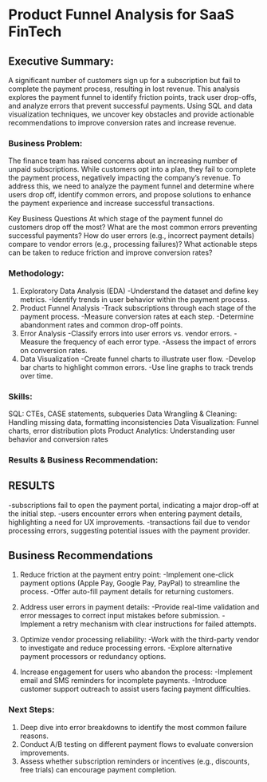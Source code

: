 # Product Funnel Analysis for SaaS FinTech

## Executive Summary:

A significant number of customers sign up for a subscription but fail to complete the payment process, resulting in lost revenue. This analysis explores the payment funnel to identify friction points, track user drop-offs, and analyze errors that prevent successful payments. Using SQL and data visualization techniques, we uncover key obstacles and provide actionable recommendations to improve conversion rates and increase revenue.


### Business Problem: 

The finance team has raised concerns about an increasing number of unpaid subscriptions. While customers opt into a plan, they fail to complete the payment process, negatively impacting the company’s revenue. To address this, we need to analyze the payment funnel and determine where users drop off, identify common errors, and propose solutions to enhance the payment experience and increase successful transactions.

Key Business Questions
At which stage of the payment funnel do customers drop off the most?
What are the most common errors preventing successful payments?
How do user errors (e.g., incorrect payment details) compare to vendor errors (e.g., processing failures)?
What actionable steps can be taken to reduce friction and improve conversion rates?

### Methodology: 

1. Exploratory Data Analysis (EDA)
    -Understand the dataset and define key metrics.
    -Identify trends in user behavior within the payment process.
2. Product Funnel Analysis
    -Track subscriptions through each stage of the payment process.
    -Measure conversion rates at each step.
    -Determine abandonment rates and common drop-off points.
3. Error Analysis
    -Classify errors into user errors vs. vendor errors.
    -Measure the frequency of each error type.
    -Assess the impact of errors on conversion rates.
4. Data Visualization
    -Create funnel charts to illustrate user flow.
    -Develop bar charts to highlight common errors.
    -Use line graphs to track trends over time.

### Skills:

SQL: CTEs, CASE statements, subqueries
Data Wrangling & Cleaning: Handling missing data, formatting inconsistencies
Data Visualization: Funnel charts, error distribution plots
Product Analytics: Understanding user behavior and conversion rates


### Results & Business Recommendation: 

## RESULTS
-subscriptions fail to open the payment portal, indicating a major drop-off at the initial step.
-users encounter errors when entering payment details, highlighting a need for UX improvements.
-transactions fail due to vendor processing errors, suggesting potential issues with the payment provider.

## Business Recommendations

1. Reduce friction at the payment entry point:
-Implement one-click payment options (Apple Pay, Google Pay, PayPal) to streamline the process.
-Offer auto-fill payment details for returning customers.

2. Address user errors in payment details:
-Provide real-time validation and error messages to correct input mistakes before submission.
-Implement a retry mechanism with clear instructions for failed attempts.

3. Optimize vendor processing reliability:
-Work with the third-party vendor to investigate and reduce processing errors.
-Explore alternative payment processors or redundancy options.

4. Increase engagement for users who abandon the process:
-Implement email and SMS reminders for incomplete payments.
-Introduce customer support outreach to assist users facing payment difficulties.

### Next Steps: 

1. Deep dive into error breakdowns to identify the most common failure reasons.
2. Conduct A/B testing on different payment flows to evaluate conversion improvements.
3. Assess whether subscription reminders or incentives (e.g., discounts, free trials) can encourage payment completion.


